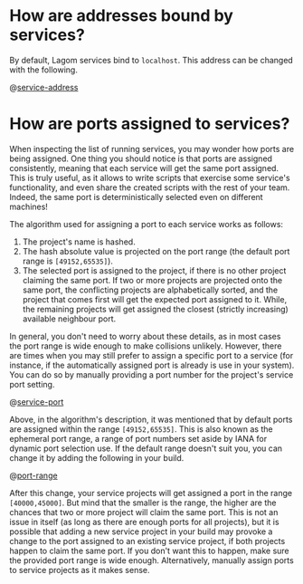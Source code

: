 # How are addresses bound by services?

By default, Lagom services bind to `localhost`. This address can be changed with the following.

@[service-address](code/configuring-devmode-services.sbt)

# How are ports assigned to services?

When inspecting the list of running services, you may wonder how ports are being assigned. One thing you should notice is that ports are assigned consistently, meaning that each service will get the same port assigned. This is truly useful, as it allows to write scripts that exercise some service's functionality, and even share the created scripts with the rest of your team. Indeed, the same port is deterministically selected even on different machines!

The algorithm used for assigning a port to each service works as follows:

1) The project's name is hashed.
2) The hash absolute value is projected on the port range (the default port range is `[49152,65535]`).
3) The selected port is assigned to the project, if there is no other project claiming the same port. If two or more projects are projected onto the same port, the conflicting projects are alphabetically sorted, and the project that comes first will get the expected port assigned to it. While, the remaining projects will get assigned the closest (strictly increasing) available neighbour port.

In general, you don't need to worry about these details, as in most cases the port range is wide enough to make collisions unlikely. However, there are times when you may still prefer to assign a specific port to a service (for instance, if the automatically assigned port is already is use in your system). You can do so by manually providing a port number for the project's service port setting.

@[service-port](code/configuring-devmode-services.sbt)

Above, in the algorithm's description, it was mentioned that by default ports are assigned within the range `[49152,65535]`. This is also known as the ephemeral port range, a range of port numbers set aside by IANA for dynamic port selection use. If the default range doesn't suit you, you can change it by adding the following in your build.

@[port-range](code/configuring-devmode-services.sbt)

After this change, your service projects will get assigned a port in the range `[40000,45000]`. But mind that the smaller is the range, the higher are the chances that two or more project will claim the same port. This is not an issue in itself (as long as there are enough ports for all projects), but it is possible that adding a new service project in your build may provoke a change to the port assigned to an existing service project, if both projects happen to claim the same port. If you don't want this to happen, make sure the provided port range is wide enough. Alternatively, manually assign ports to service projects as it makes sense.
